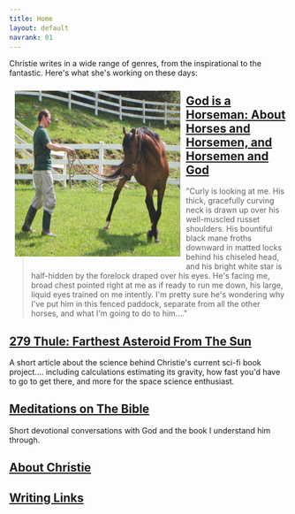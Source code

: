 ```yaml
---
title: Home
layout: default
navrank: 01
---
```



Christie writes in a wide range of genres, from the inspirational to the fantastic.  Here's what she's working on these days:


<img style="margin: 10px; float: left;" alt="Me and Curly" src="images/mevscurlyfix.jpg" width="300px" height="300px"/>

## [God is a Horseman: About Horses and Horsemen, and Horsemen and God](GIAH/giah.html)

> "Curly is looking at me.  His thick, gracefully curving neck is drawn up over his well-muscled russet shoulders.  His bountiful black mane froths downward in matted locks behind his chiseled head, and his bright white star is half-hidden by the forelock draped over his eyes.   He's facing me, broad chest pointed right at me as if ready to run me down, his large, liquid eyes trained on me intently.  I'm pretty sure he's wondering why I've put him in this fenced paddock, separate from all the other horses, and what I'm going to do to him...."


<h2 class="nofloat"><a href="LFA/Thule_for_webpage.md">279 Thule: Farthest Asteroid From The Sun</a></h2>

A short article about the science behind Christie's current sci-fi book project.... including calculations estimating its gravity, how fast you'd have to go to get there, and more for the space science enthusiast.


[Meditations on The Bible](MED/meditations2.md)
------------------------------------------
Short devotional conversations with God and the book I understand him through.


[About Christie](BIO/bio5.md)
------------------------------

[Writing Links](WRI/writing.md)
---------------------------
